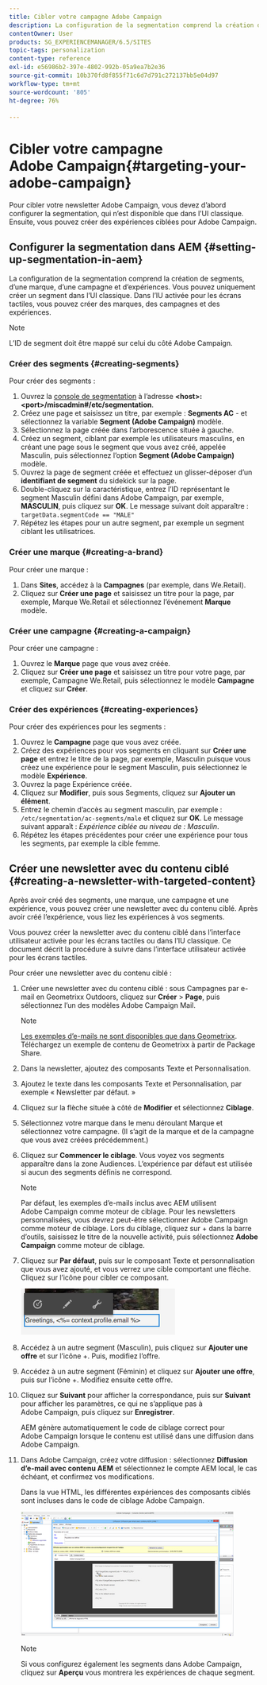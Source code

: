 ```yaml
---
title: Cibler votre campagne Adobe Campaign
description: La configuration de la segmentation comprend la création de segments, d’une marque, d’une campagne et d’expériences.
contentOwner: User
products: SG_EXPERIENCEMANAGER/6.5/SITES
topic-tags: personalization
content-type: reference
exl-id: e56986b2-397e-4802-992b-05a9ea7b2e36
source-git-commit: 10b370fd8f855f71c6d7d791c272137bb5e04d97
workflow-type: tm+mt
source-wordcount: '805'
ht-degree: 76%

---
```


# Cibler votre campagne Adobe Campaign{#targeting-your-adobe-campaign}

Pour cibler votre newsletter Adobe Campaign, vous devez d’abord configurer la segmentation, qui n’est disponible que dans l’UI classique. Ensuite, vous pouvez créer des expériences ciblées pour Adobe Campaign.

## Configurer la segmentation dans AEM {#setting-up-segmentation-in-aem}

La configuration de la segmentation comprend la création de segments, d’une marque, d’une campagne et d’expériences. Vous pouvez uniquement créer un segment dans l’UI classique. Dans l’IU activée pour les écrans tactiles, vous pouvez créer des marques, des campagnes et des expériences.

>[!NOTE]
>
>L’ID de segment doit être mappé sur celui du côté Adobe Campaign.

### Créer des segments {#creating-segments}

Pour créer des segments :

1. Ouvrez la [console de segmentation](http://localhost:4502/miscadmin#/etc/segmentation) à l’adresse **&lt;host>:&lt;port>/miscadmin#/etc/segmentation**.
1. Créez une page et saisissez un titre, par exemple : **Segments AC** - et sélectionnez la variable **Segment (Adobe Campaign)** modèle.
1. Sélectionnez la page créée dans l’arborescence située à gauche.
1. Créez un segment, ciblant par exemple les utilisateurs masculins, en créant une page sous le segment que vous avez créé, appelée Masculin, puis sélectionnez l’option **Segment (Adobe Campaign)** modèle.
1. Ouvrez la page de segment créée et effectuez un glisser-déposer d’un **identifiant de segment** du sidekick sur la page.
1. Double-cliquez sur la caractéristique, entrez l’ID représentant le segment Masculin défini dans Adobe Campaign, par exemple, **MASCULIN**, puis cliquez sur **OK**. Le message suivant doit apparaître : `targetData.segmentCode == "MALE"`
1. Répétez les étapes pour un autre segment, par exemple un segment ciblant les utilisatrices.

### Créer une marque {#creating-a-brand}

Pour créer une marque :

1. Dans **Sites**, accédez à la **Campagnes** (par exemple, dans We.Retail).
1. Cliquez sur **Créer une page** et saisissez un titre pour la page, par exemple, Marque We.Retail et sélectionnez l’événement **Marque** modèle.

### Créer une campagne {#creating-a-campaign}

Pour créer une campagne :

1. Ouvrez le **Marque** page que vous avez créée.
1. Cliquez sur **Créer une page** et saisissez un titre pour votre page, par exemple, Campagne We.Retail, puis sélectionnez le modèle **Campagne** et cliquez sur **Créer**.

### Créer des expériences {#creating-experiences}

Pour créer des expériences pour les segments :

1. Ouvrez le **Campagne** page que vous avez créée.
1. Créez des expériences pour vos segments en cliquant sur **Créer une page** et entrez le titre de la page, par exemple, Masculin puisque vous créez une expérience pour le segment Masculin, puis sélectionnez le modèle **Expérience**.
1. Ouvrez la page Expérience créée.
1. Cliquez sur **Modifier**, puis sous Segments, cliquez sur **Ajouter un élément**.
1. Entrez le chemin d’accès au segment masculin, par exemple : `/etc/segmentation/ac-segments/male` et cliquez sur **OK**. Le message suivant apparaît : *Expérience ciblée au niveau de : Masculin*.
1. Répétez les étapes précédentes pour créer une expérience pour tous les segments, par exemple la cible femme.

## Créer une newsletter avec du contenu ciblé {#creating-a-newsletter-with-targeted-content}

Après avoir créé des segments, une marque, une campagne et une expérience, vous pouvez créer une newsletter avec du contenu ciblé. Après avoir créé l’expérience, vous liez les expériences à vos segments.

Vous pouvez créer la newsletter avec du contenu ciblé dans l’interface utilisateur activée pour les écrans tactiles ou dans l’IU classique. Ce document décrit la procédure à suivre dans l’interface utilisateur activée pour les écrans tactiles.

Pour créer une newsletter avec du contenu ciblé :

1. Créer une newsletter avec du contenu ciblé : sous Campagnes par e-mail en Geometrixx Outdoors, cliquez sur **Créer** > **Page**, puis sélectionnez l’un des modèles Adobe Campaign Mail.

   >[!NOTE]
   >
   >[Les exemples d’e-mails ne sont disponibles que dans Geometrixx](/help/sites-developing/we-retail.md#weretail). Téléchargez un exemple de contenu de Geometrixx à partir de Package Share.

1. Dans la newsletter, ajoutez des composants Texte et Personnalisation.
1. Ajoutez le texte dans les composants Texte et Personnalisation, par exemple « Newsletter par défaut. »
1. Cliquez sur la flèche située à côté de **Modifier** et sélectionnez **Ciblage**.
1. Sélectionnez votre marque dans le menu déroulant Marque et sélectionnez votre campagne. (Il s’agit de la marque et de la campagne que vous avez créées précédemment.)
1. Cliquez sur **Commencer le ciblage**. Vous voyez vos segments apparaître dans la zone Audiences. L’expérience par défaut est utilisée si aucun des segments définis ne correspond.

   >[!NOTE]
   >
   >Par défaut, les exemples d’e-mails inclus avec AEM utilisent Adobe Campaign comme moteur de ciblage. Pour les newsletters personnalisées, vous devrez peut-être sélectionner Adobe Campaign comme moteur de ciblage. Lors du ciblage, cliquez sur + dans la barre d’outils, saisissez le titre de la nouvelle activité, puis sélectionnez **Adobe Campaign** comme moteur de ciblage.

1. Cliquez sur **Par défaut**, puis sur le composant Texte et personnalisation que vous avez ajouté, et vous verrez une cible comportant une flèche. Cliquez sur l’icône pour cibler ce composant.

   ![chlimage_1-165](assets/chlimage_1-165.png)

1. Accédez à un autre segment (Masculin), puis cliquez sur **Ajouter une offre** et sur l’icône +. Puis, modifiez l’offre.
1. Accédez à un autre segment (Féminin) et cliquez sur **Ajouter une offre**, puis sur l’icône +. Modifiez ensuite cette offre.
1. Cliquez sur **Suivant** pour afficher la correspondance, puis sur **Suivant** pour afficher les paramètres, ce qui ne s’applique pas à Adobe Campaign, puis cliquez sur **Enregistrer**.

   AEM génère automatiquement le code de ciblage correct pour Adobe Campaign lorsque le contenu est utilisé dans une diffusion dans Adobe Campaign.

1. Dans Adobe Campaign, créez votre diffusion : sélectionnez **Diffusion d’e-mail avec contenu AEM** et sélectionnez le compte AEM local, le cas échéant, et confirmez vos modifications.

   Dans la vue HTML, les différentes expériences des composants ciblés sont incluses dans le code de ciblage Adobe Campaign.

   ![chlimage_1-166](assets/chlimage_1-166.png)

   >[!NOTE]
   >
   >Si vous configurez également les segments dans Adobe Campaign, cliquez sur **Aperçu** vous montrera les expériences de chaque segment.
